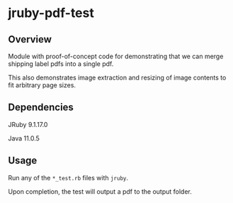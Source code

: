 # jruby-pdf-test

## Overview

Module with proof-of-concept code for demonstrating that we can merge shipping label pdfs into a single pdf. 

This also demonstrates image extraction and resizing of image contents to fit arbitrary page sizes.

## Dependencies

JRuby 9.1.17.0

Java 11.0.5

## Usage

Run any of the `*_test.rb` files with `jruby`.

Upon completion, the test will output a pdf to the output folder.
